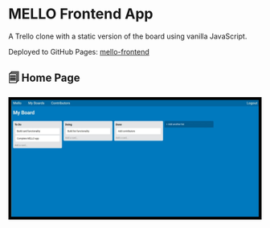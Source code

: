 # MELLO Frontend App

A Trello clone with a static version of the board using vanilla JavaScript.

Deployed to GitHub Pages: [mello-frontend](https://anaboca.github.io/mello-frontend/)


## 🗐 Home Page

![Home Page](https://github.com/AnaBoca/mello-frontend/blob/master/assets/images/home.jpg)
